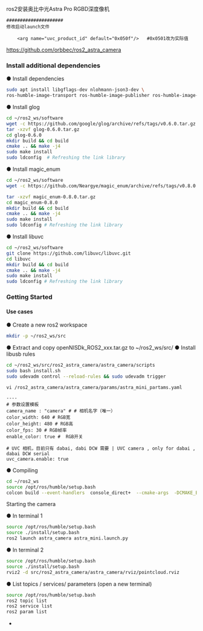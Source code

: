 ros2安装奥比中光Astra Pro RGBD深度像机



```
#####################
修改启动launch文件

    <arg name="uvc_product_id" default="0x050f"/>	#0x0501改为实际值
```



https://github.com/orbbec/ros2_astra_camera



### Install additional dependencies

● Install dependencies

```bash
sudo apt install libgflags-dev nlohmann-json3-dev \
ros-humble-image-transport ros-humble-image-publisher ros-humble-image-geometry -y

```

● Install glog

```bash
cd ~/ros2_ws/software
wget -c https://github.com/google/glog/archive/refs/tags/v0.6.0.tar.gz  -O glog-0.6.0.tar.gz
tar -xzvf glog-0.6.0.tar.gz
cd glog-0.6.0
mkdir build && cd build
cmake .. && make -j4
sudo make install
sudo ldconfig  # Refreshing the link library
```

● Install magic_enum

```bash
cd ~/ros2_ws/software
wget -c https://github.com/Neargye/magic_enum/archive/refs/tags/v0.8.0.tar.gz -O  magic_enum-0.8.0.tar.gz

tar -xzvf magic_enum-0.8.0.tar.gz
cd magic_enum-0.8.0
mkdir build && cd build
cmake .. && make -j4
sudo make install
sudo ldconfig # Refreshing the link library
```

● Install libuvc

```bash
cd ~/ros2_ws/software
git clone https://github.com/libuvc/libuvc.git
cd libuvc
mkdir build && cd build
cmake .. && make -j4
sudo make install
sudo ldconfig # Refreshing the link library
```

### Getting Started

#### Use cases

● Create a new ros2 workspace

```bash
mkdir -p ~/ros2_ws/src
```

● Extract and copy openNISDk_ROS2_xxx.tar.gz to ~/ros2_ws/src/
● Install libusb rules

```bash
cd ~/ros2_ws/src/ros2_astra_camera/astra_camera/scripts
sudo bash install.sh
sudo udevadm control --reload-rules && sudo udevadm trigger
```



```
vi /ros2_astra_camera/astra_camera/params/astra_mini_partams.yaml

----
# 参数设置模板
camera_name : "camera" # # 相机名字（唯一）
color_width: 640 # RGB宽
color_height: 480 # RGB高
color_fps: 30 # RGB帧率
enable_color: true #  RGB开关

# UVC 相机，目前只有 dabai, dabi DCW 需要 | UVC camera , only for dabai , dabai DCW serial
uvc_camera.enable: true
```



● Compiling

```bash
cd ~/ros2_ws
source /opt/ros/humble/setup.bash 
colcon build --event-handlers  console_direct+  --cmake-args  -DCMAKE_BUILD_TYPE=Release
```

Starting the camera

● In terminal 1

```bash
source /opt/ros/humble/setup.bash 
source ./install/setup.bash 
ros2 launch astra_camera astra_mini.launch.py
```

● In terminal 2

```bash
source /opt/ros/humble/setup.bash 
source ./install/setup.bash 
rviz2 -d src/ros2_astra_camera/astra_camera/rviz/pointcloud.rviz
```

● List topics / services/ parameters (open a new terminal)

```bash
source /opt/ros/humble/setup.bash 
ros2 topic list
ros2 service list
ros2 param list
```

- 